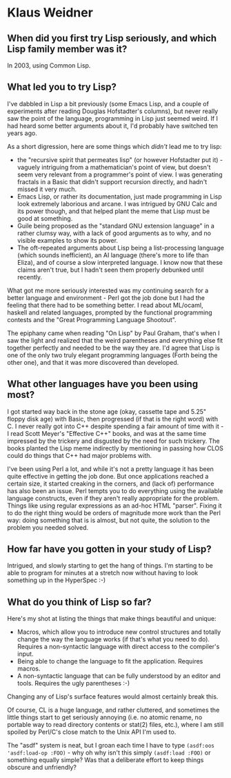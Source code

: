 # Klaus Weidner

## When did you first try Lisp seriously, and which Lisp family member was it?

In 2003, using Common Lisp.

## What led you to try Lisp?

I've dabbled in Lisp a bit previously (some Emacs Lisp, and a couple
of experiments after reading Douglas Hofstadter's columns), but never
really saw the point of the language, programming in Lisp just seemed
weird. If I had heard some better arguments about it, I'd probably
have switched ten years ago.

As a short digression, here are some things which *didn't* lead me to
try lisp:

- the "recursive spirit that permeates lisp" (or however Hofstadter
  put it) - vaguely intriguing from a mathematician's point of view,
  but doesn't seem very relevant from a programmer's point of view. I
  was generating fractals in a Basic that didn't support recursion
  directly, and hadn't missed it very much.
- Emacs Lisp, or rather its documentation, just made programming in
  Lisp look extremely laborious and arcane. I was intrigued by GNU
  Calc and its power though, and that helped plant the meme that Lisp
  must be good at something.
- Guile being proposed as the "standard GNU extension language" in a
  rather clumsy way, with a lack of good arguments as to why, and no
  visible examples to show its power.
- The oft-repeated arguments about Lisp being a list-processing
  language (which sounds inefficient), an AI language (there's more to
  life than Eliza), and of course a slow interpreted language. I know
  now that these claims aren't true, but I hadn't seen them properly
  debunked until recently.

What got me more seriously interested was my continuing search for a
better language and environment - Perl got the job done but I had the
feeling that there had to be something better. I read about ML/ocaml,
haskell and related languages, prompted by the functional programming
contests and the "Great Programming Language Shootout".

The epiphany came when reading "On Lisp" by Paul Graham, that's when I
saw the light and realized that the weird parentheses and everything
else fit together perfectly and needed to be the way they are. I'd
agree that Lisp is one of the only two truly elegant programming
languages (Forth being the other one), and that it was more discovered
than developed.

## What other languages have you been using most?

I got started way back in the stone age (okay, cassette tape and 5.25"
floppy disk age) with Basic, then progressed (if that is the right
word) with C. I never really got into C++ despite spending a fair
amount of time with it - I read Scott Meyer's "Effective C++" books,
and was at the same time impressed by the trickery and disgusted by
the need for such trickery. The books planted the Lisp meme indirectly
by mentioning in passing how CLOS could do things that C++ had major
problems with.

I've been using Perl a lot, and while it's not a pretty language it
has been quite effective in getting the job done. But once
applications reached a certain size, it started creaking in the
corners, and (lack of) performance has also been an issue. Perl tempts
you to do everything using the available language constructs, even if
they aren't really appropriate for the problem. Things like using
regular expressions as an ad-hoc HTML "parser". Fixing it to do the
right thing would be orders of magnitude more work than the Perl way:
doing something that is is almost, but not quite, the solution to the
problem you needed solved.

## How far have you gotten in your study of Lisp?

Intrigued, and slowly starting to get the hang of things. I'm starting
to be able to program for minutes at a stretch now without having to
look something up in the HyperSpec :-)

## What do you think of Lisp so far?

Here's my shot at listing the things that make things beautiful and
unique:

- Macros, which allow you to introduce new control structures and
  totally change the way the language works (if that's what you need
  to do). Requires a non-syntactic language with direct access to the
  compiler's input.
- Being able to change the language to fit the application. Requires
  macros.
- A non-syntactic language that can be fully understood by an editor
  and tools. Requires the ugly parentheses :-)

Changing any of Lisp's surface features would almost certainly break
this.

Of course, CL is a huge language, and rather cluttered, and sometimes
the little things start to get seriously annoying (i.e. no atomic
rename, no portable way to read directory contents or stat(2) files,
etc.), where I am still spoiled by Perl/C's close match to the Unix
API I'm used to.

The "asdf" system is neat, but I groan each time I have to type
`(asdf:oos 'asdf:load-op :FOO)` - why oh why isn't this simply
`(asdf:load :FOO)` or something equally simple? Was that a deliberate
effort to keep things obscure and unfriendly?
